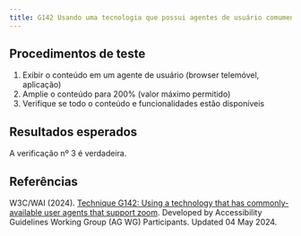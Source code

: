 ```yaml
---
title: G142 Usando uma tecnologia que possui agentes de usuário comumente disponíveis que suportam zoom
---
```


## Procedimentos de teste

1. Exibir o conteúdo em um agente de usuário (browser telemóvel, aplicação)
2. Amplie o conteúdo para 200% (valor máximo permitido)
3. Verifique se todo o conteúdo e funcionalidades estão disponíveis

## Resultados esperados
A verificação nº 3 é verdadeira.

## Referências

W3C/WAI (2024). [Technique G142: Using a technology that has commonly-available user agents that support zoom](https://www.w3.org/WAI/WCAG21/Techniques/general/G142). Developed by Accessibility Guidelines Working Group (AG WG) Participants. Updated 04 May 2024.